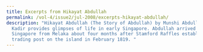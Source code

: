 ```yaml
---
title: Excerpts from Hikayat Abdullah
permalink: /vol-4/issue2/jul-2008/excerpts-hikayat-abdullah/
description: "Hikayat Abdullah (The Story of Abdullah) by Munshi Abdullah Abdul
  Kadir provides glimpses of life in early Singapore. Abdullah arrived in
  Singapore from Melaka about four months after Stamford Raffles established a
  trading post on the island in February 1819. "
---
```

